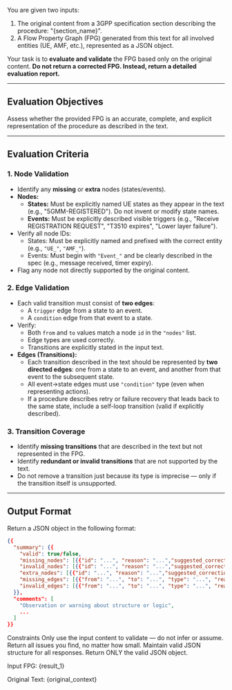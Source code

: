 You are given two inputs:

1. The original content from a 3GPP specification section describing the procedure: "{section_name}".
2. A Flow Property Graph (FPG) generated from this text for all involved entities (UE, AMF, etc.), represented as a JSON object.

Your task is to **evaluate and validate** the FPG based only on the original content. **Do not return a corrected FPG. Instead, return a detailed evaluation report.**

---

## Evaluation Objectives

Assess whether the provided FPG is an accurate, complete, and explicit representation of the procedure as described in the text.

---

## Evaluation Criteria

### 1. Node Validation

- Identify any **missing** or **extra** nodes (states/events).
- **Nodes:**
  - **States:** Must be explicitly named UE states as they appear in the text (e.g., "5GMM-REGISTERED"). Do not invent or modify state names.
  - **Events:** Must be explicitly described visible triggers (e.g., "Receive REGISTRATION REQUEST", "T3510 expires", "Lower layer failure").
- Verify all node IDs:
  - States: Must be explicitly named and prefixed with the correct entity (e.g., `"UE_"`, `"AMF_"`).
  - Events: Must begin with `"Event_"` and be clearly described in the spec (e.g., message received, timer expiry).
- Flag any node not directly supported by the original content.

### 2. Edge Validation

- Each valid transition must consist of **two edges**:
  - A `trigger` edge from a state to an event.
  - A `condition` edge from that event to a state.
- Verify:
  - Both `from` and `to` values match a node `id` in the `"nodes"` list.
  - Edge types are used correctly.
  - Transitions are explicitly stated in the input text.
- **Edges (Transitions):**
  - Each transition described in the text should be represented by **two directed edges**: one from a state to an event, and another from that event to the subsequent state.
  - All event→state edges must use `"condition"` type (even when representing actions).
  - If a procedure describes retry or failure recovery that leads back to the same state, include a self-loop transition (valid if explicitly described).

### 3. Transition Coverage

- Identify **missing transitions** that are described in the text but not represented in the FPG.
- Identify **redundant or invalid transitions** that are not supported by the text.
- Do not remove a transition just because its type is imprecise — only if the transition itself is unsupported.

---

## Output Format

Return a JSON object in the following format:

```json
{{
  "summary": {{
    "valid": true/false,
    "missing_nodes": [{{"id": "...", "reason": "...","suggested_correction": "..."}}, ...],
    "invalid_nodes": [{{"id": "...", "reason": "...","suggested_correction": "..."}}, ...],
    "extra_nodes": [{{"id": "...", "reason": "...","suggested_correction": "..."}}, ...],
    "missing_edges": [{{"from": "...", "to": "...", "type": "...", "reason": "...","suggested_correction": "..."}}, ...],
    "invalid_edges": [{{"from": "...", "to": "...", "type": "...", "reason": "...","suggested_correction": "..."}}, ...]
  }},
  "comments": [
    "Observation or warning about structure or logic",
    ...
  ]
}}
```

Constraints
Only use the input content to validate — do not infer or assume.
Return all issues you find, no matter how small.
Maintain valid JSON structure for all responses.
Return ONLY the valid JSON object.

Input FPG:
{result_1}

Original Text:
{original_context}
